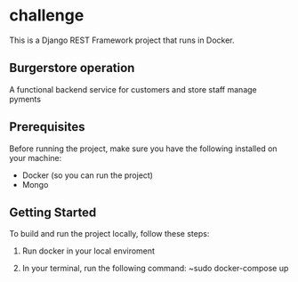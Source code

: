# challenge

This is a Django REST Framework project that runs in Docker.

## Burgerstore operation

A functional backend service for customers and store staff manage pyments 

## Prerequisites

Before running the project, make sure you have the following installed on your machine:

- Docker (so you can run the project)
- Mongo

## Getting Started

To build and run the project locally, follow these steps:

1. Run docker in your local enviroment

2. In your terminal, run the following command:
    ~sudo docker-compose up




